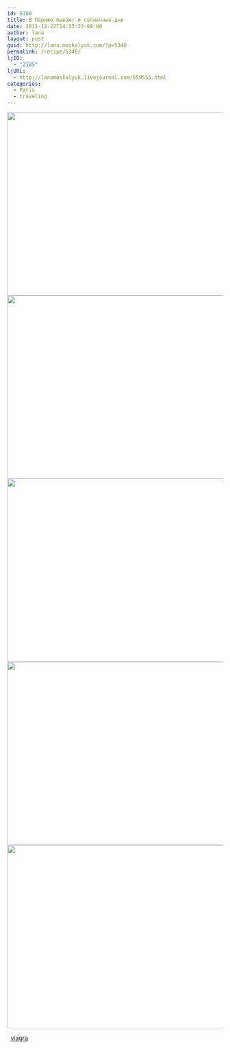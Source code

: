 ```yaml
---
id: 5340
title: В Париже бывают и солнечные дни
date: 2011-12-22T14:33:23-08:00
author: lana
layout: post
guid: http://lana.moskalyuk.com/?p=5340
permalink: /recipe/5340/
ljID:
  - "2185"
ljURL:
  - http://lanamoskalyuk.livejournal.com/559555.html
categories:
  - Paris
  - traveling
---
```

<img loading="lazy" class="alignnone" title="paris" src="http://farm8.staticflickr.com/7165/6522960385_ccc9fba63b_z.jpg" alt="" width="640" height="427" />

<img loading="lazy" class="alignnone" title="paris" src="http://farm8.staticflickr.com/7146/6522968683_1f5c20e180_z.jpg" alt="" width="640" height="427" /> 

<img loading="lazy" class="alignnone" title="Paris" src="http://farm8.staticflickr.com/7158/6522982083_8f32484c3a_z.jpg" alt="" width="640" height="427" /> 

<img loading="lazy" class="alignnone" title="paris" src="http://farm8.staticflickr.com/7014/6522983063_ac4090d880_z.jpg" alt="" width="640" height="427" /> 

<img loading="lazy" class="alignnone" title="paris" src="http://farm8.staticflickr.com/7034/6522992109_4c14d9d2a2_z.jpg" alt="" width="640" height="427" /> 

&nbsp; [viagra](http://atlantic-drugs.net/products/viagra.htm)